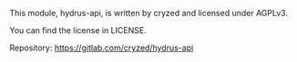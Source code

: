 This module, hydrus-api, is written by cryzed and licensed under AGPLv3.

You can find the license in LICENSE.

Repository: https://gitlab.com/cryzed/hydrus-api